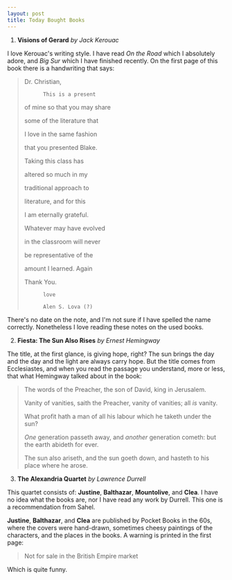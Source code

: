 ```yaml
---
layout: post
title: Today Bought Books
---
```


1. **Visions of Gerard** *by Jack Kerouac*

I love Kerouac's writing style. I have read *On the Road* which I absolutely adore, and *Big Sur* which I have
finished recently. On the first page of this book there is a handwriting that says:

> Dr. Christian,
>
>           This is a present
>
> of mine so that you may share
>
> some of the literature that
>
> I love in the same fashion
>
> that you presented Blake.
>
> Taking this class has
>
> altered so much in my
>
> traditional approach to
>
> literature, and for this
>
> I am eternally grateful.
>
> Whatever may have evolved
>
> in the classroom will never
>
> be representative of the
>
> amount I learned. Again
>
> Thank You.
>
>           love
>
>           Alen S. Lova (?)

There's no date on the note, and I'm not sure if I have spelled the name correctly.
Nonetheless I love reading these notes on the used books.

2. **Fiesta: The Sun Also Rises** *by Ernest Hemingway*

The title, at the first glance, is giving hope, right? The sun brings the day and the day
and the light are always carry hope. But the title comes from Ecclesiastes, and when you read the passage
you understand, more or less, that what Hemingway talked about in the book:

> The words of the Preacher, the son of David, king in Jerusalem.
>
> Vanity of vanities, saith the Preacher, vanity of vanities; all *is* vanity.
>
> What profit hath a man of all his labour which he taketh under the sun?
>
> *One* generation passeth away, and *another* generation cometh: but the earth abideth for ever.
>
> The sun also ariseth, and the sun goeth down, and hasteth to his place where he arose.

3. **The Alexandria Quartet** *by Lawrence Durrell*

This quartet consists of: **Justine**, **Balthazar**, **Mountolive**, and **Clea**.
I have no idea what the books are, nor I have read any work by Durrell. This one
is a recommendation from Sahel.

**Justine**, **Balthazar**, and **Clea** are published by Pocket Books in the 60s, where the covers were
hand-drawn, sometimes cheesy paintings of the characters, and the places in the books. A warning is printed
in the first page: 

> Not for sale in the British Empire market

Which is quite funny.
